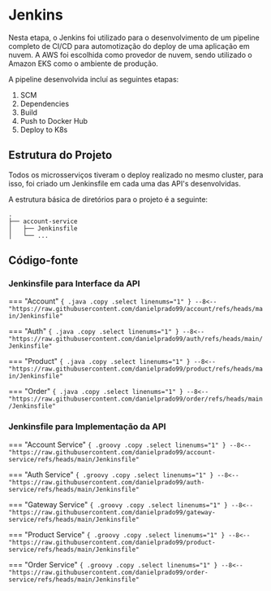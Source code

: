 # Jenkins

Nesta etapa, o Jenkins foi utilizado para o desenvolvimento de um pipeline completo de CI/CD para automotização do deploy de uma aplicação em nuvem. A AWS foi escolhida como provedor de nuvem, sendo utilizado o Amazon EKS como o ambiente de produção.

A pipeline desenvolvida incluí as seguintes etapas:

1. SCM
1. Dependencies
1. Build
1. Push to Docker Hub
1. Deploy to K8s

## Estrutura do Projeto

Todos os microsserviços tiveram o deploy realizado no mesmo cluster, para isso, foi criado um Jenkinsfile em cada uma das API's desenvolvidas. 

A estrutura básica de diretórios para o projeto é a seguinte:

``` { .bash }
.
├── account-service
│   ├── Jenkinsfile
│   └── ...
```

## Código-fonte

### Jenkinsfile para Interface da API

=== "Account"
    ``` { .java .copy .select linenums="1" }
    --8<-- "https://raw.githubusercontent.com/danielprado99/account/refs/heads/main/Jenkinsfile"
    ```

=== "Auth"
    ``` { .java .copy .select linenums="1" }
    --8<-- "https://raw.githubusercontent.com/danielprado99/auth/refs/heads/main/Jenkinsfile"
    ```

=== "Product"
    ``` { .java .copy .select linenums="1" }
    --8<-- "https://raw.githubusercontent.com/danielprado99/product/refs/heads/main/Jenkinsfile"
    ```

=== "Order"
    ``` { .java .copy .select linenums="1" }
    --8<-- "https://raw.githubusercontent.com/danielprado99/order/refs/heads/main/Jenkinsfile"    
    ```

### Jenkinsfile para Implementação da API

=== "Account Service"
    ``` { .groovy .copy .select linenums="1" }
    --8<-- "https://raw.githubusercontent.com/danielprado99/account-service/refs/heads/main/Jenkinsfile"
    ```

=== "Auth Service"
    ``` { .groovy .copy .select linenums="1" }
    --8<-- "https://raw.githubusercontent.com/danielprado99/auth-service/refs/heads/main/Jenkinsfile"
    ```

=== "Gateway Service"
    ``` { .groovy .copy .select linenums="1" }
    --8<-- "https://raw.githubusercontent.com/danielprado99/gateway-service/refs/heads/main/Jenkinsfile"
    ```

=== "Product Service"
    ``` { .groovy .copy .select linenums="1" }
    --8<-- "https://raw.githubusercontent.com/danielprado99/product-service/refs/heads/main/Jenkinsfile"
    ```

=== "Order Service"
    ``` { .groovy .copy .select linenums="1" }
    --8<-- "https://raw.githubusercontent.com/danielprado99/order-service/refs/heads/main/Jenkinsfile"    
    ```
